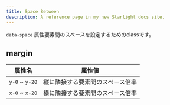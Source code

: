 ```yaml
---
title: Space Between
description: A reference page in my new Starlight docs site.
---
```


`data-space` 属性要素間のスペースを設定するためのclassです。



## margin

| 属性名    | 属性値                    |
| --------- | ------------------------- |
| `y-0` ~ `y-20` | 縦に隣接する要素間のスペース倍率 |
| `x-0` ~ `x-20` | 横に隣接する要素間のスペース倍率 |
